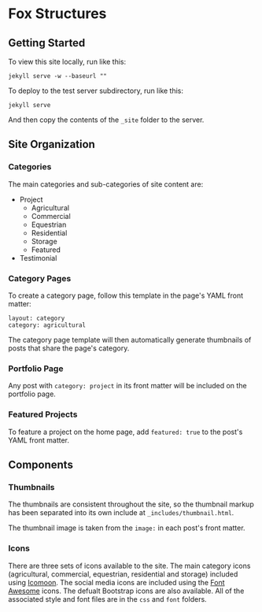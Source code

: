 Fox Structures
==============

## Getting Started

To view this site locally, run like this:

```
jekyll serve -w --baseurl ""
```

To deploy to the test server subdirectory, run like this:

```
jekyll serve
```

And then copy the contents of the `_site` folder to the server.

## Site Organization

### Categories

The main categories and sub-categories of site content are:

* Project
  * Agricultural
  * Commercial
  * Equestrian
  * Residential
  * Storage
  * Featured
* Testimonial

### Category Pages

To create a category page, follow this template in the page's YAML front matter:

```
layout: category
category: agricultural
```

The category page template will then automatically generate thumbnails of posts that share the page's category.

### Portfolio Page

Any post with `category: project` in its front matter will be included on the portfolio page.

### Featured Projects

To feature a project on the home page, add `featured: true` to the post's YAML front matter.

## Components

### Thumbnails

The thumbnails are consistent throughout the site, so the thumbnail markup has been separated into its own include at `_includes/thumbnail.html`.

The thumbnail image is taken from the `image:` in each post's front matter.

### Icons

There are three sets of icons available to the site. The main category icons (agricultural, commercial, equestrian, residential and storage) included using [Icomoon](http://icomoon.io). The social media icons are included using the [Font Awesome](http://fortawesome.github.io/Font-Awesome/icons/) icons. The defualt Bootstrap icons are also available. All of the associated style and font files are in the `css` and `font` folders.